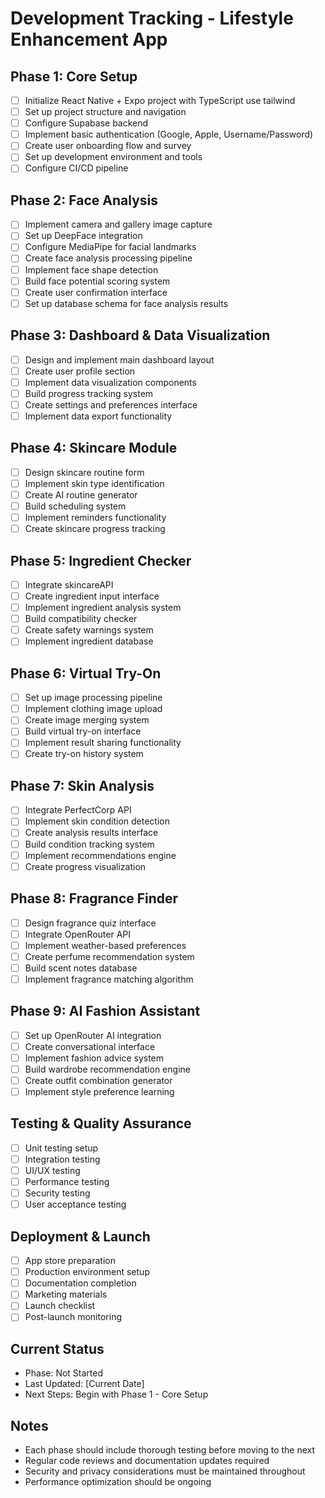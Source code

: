 # Development Tracking - Lifestyle Enhancement App

## Phase 1: Core Setup

- [ ] Initialize React Native + Expo project with TypeScript use tailwind
- [ ] Set up project structure and navigation
- [ ] Configure Supabase backend
- [ ] Implement basic authentication (Google, Apple, Username/Password)
- [ ] Create user onboarding flow and survey
- [ ] Set up development environment and tools
- [ ] Configure CI/CD pipeline

## Phase 2: Face Analysis

- [ ] Implement camera and gallery image capture
- [ ] Set up DeepFace integration
- [ ] Configure MediaPipe for facial landmarks
- [ ] Create face analysis processing pipeline
- [ ] Implement face shape detection
- [ ] Build face potential scoring system
- [ ] Create user confirmation interface
- [ ] Set up database schema for face analysis results

## Phase 3: Dashboard & Data Visualization

- [ ] Design and implement main dashboard layout
- [ ] Create user profile section
- [ ] Implement data visualization components
- [ ] Build progress tracking system
- [ ] Create settings and preferences interface
- [ ] Implement data export functionality

## Phase 4: Skincare Module

- [ ] Design skincare routine form
- [ ] Implement skin type identification
- [ ] Create AI routine generator
- [ ] Build scheduling system
- [ ] Implement reminders functionality
- [ ] Create skincare progress tracking

## Phase 5: Ingredient Checker

- [ ] Integrate skincareAPI
- [ ] Create ingredient input interface
- [ ] Implement ingredient analysis system
- [ ] Build compatibility checker
- [ ] Create safety warnings system
- [ ] Implement ingredient database

## Phase 6: Virtual Try-On

- [ ] Set up image processing pipeline
- [ ] Implement clothing image upload
- [ ] Create image merging system
- [ ] Build virtual try-on interface
- [ ] Implement result sharing functionality
- [ ] Create try-on history system

## Phase 7: Skin Analysis

- [ ] Integrate PerfectCorp API
- [ ] Implement skin condition detection
- [ ] Create analysis results interface
- [ ] Build condition tracking system
- [ ] Implement recommendations engine
- [ ] Create progress visualization

## Phase 8: Fragrance Finder

- [ ] Design fragrance quiz interface
- [ ] Integrate OpenRouter API
- [ ] Implement weather-based preferences
- [ ] Create perfume recommendation system
- [ ] Build scent notes database
- [ ] Implement fragrance matching algorithm

## Phase 9: AI Fashion Assistant

- [ ] Set up OpenRouter AI integration
- [ ] Create conversational interface
- [ ] Implement fashion advice system
- [ ] Build wardrobe recommendation engine
- [ ] Create outfit combination generator
- [ ] Implement style preference learning

## Testing & Quality Assurance

- [ ] Unit testing setup
- [ ] Integration testing
- [ ] UI/UX testing
- [ ] Performance testing
- [ ] Security testing
- [ ] User acceptance testing

## Deployment & Launch

- [ ] App store preparation
- [ ] Production environment setup
- [ ] Documentation completion
- [ ] Marketing materials
- [ ] Launch checklist
- [ ] Post-launch monitoring

## Current Status

- Phase: Not Started
- Last Updated: [Current Date]
- Next Steps: Begin with Phase 1 - Core Setup

## Notes

- Each phase should include thorough testing before moving to the next
- Regular code reviews and documentation updates required
- Security and privacy considerations must be maintained throughout
- Performance optimization should be ongoing

